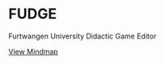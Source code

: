 # FUDGE
Furtwangen University Didactic Game Editor

[View Mindmap](https://jirkadelloro.github.io/FreeMindViewer/?map=FUDGE.mm&path=https://jirkadelloro.github.io/FUDGE)
